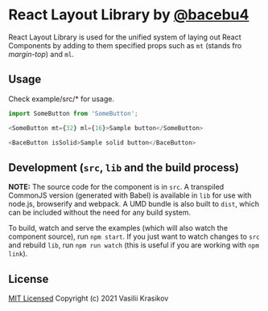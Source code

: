 # React Layout Library by [@bacebu4](https://www.instagram.com/ui.bace/)

React Layout Library is used for the unified system of laying out React Components by adding to them specified props such as `mt` (stands fro *margin-top*) and `ml`.

## Usage

Check example/src/\* for usage.

```js
import SomeButton from 'SomeButton';

<SomeButton mt={32} ml={16}>Sample button</SomeButton>

<BaceButton isSolid>Sample solid button</BaceButton>
```

## Development (`src`, `lib` and the build process)

**NOTE:** The source code for the component is in `src`. A transpiled CommonJS version (generated with Babel) is available in `lib` for use with node.js, browserify and webpack. A UMD bundle is also built to `dist`, which can be included without the need for any build system.

To build, watch and serve the examples (which will also watch the component source), run `npm start`. If you just want to watch changes to `src` and rebuild `lib`, run `npm run watch` (this is useful if you are working with `npm link`).

## License

[MIT Licensed](/LICENSE.md)
Copyright (c) 2021 Vasilii Krasikov
